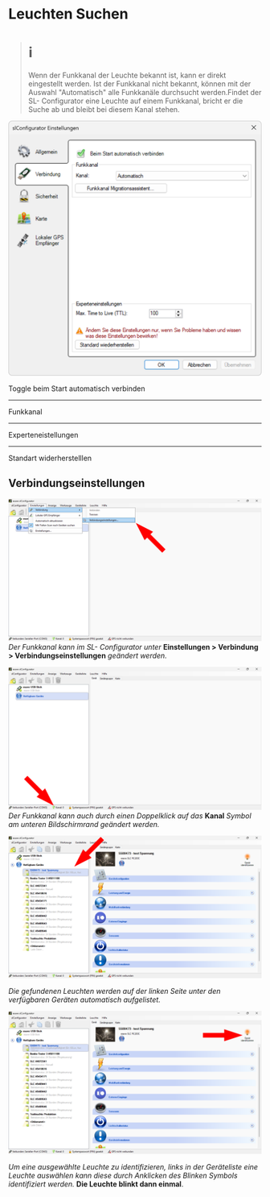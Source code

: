 # Leuchten Suchen  

># ℹ
> 
> Wenn der Funkkanal der Leuchte bekannt ist, kann er direkt eingestellt werden. Ist der Funkkanal nicht bekannt, können mit der Auswahl "Automatisch" alle Funkkanäle durchsucht werden.Findet der SL- Configurator eine Leuchte auf einem Funkkanal, bricht er die Suche ab und bleibt bei diesem Kanal stehen. 

![leuchten-suchen](leuchten-suchen-1-1.png)  

Toggle beim Start automatisch verbinden

---

Funkkanal

---

Experteneistellungen

---

Standart widerherstelllen  

## Verbindungseinstellungen  

![leuchten-suchen](leuchten-suchen-1-2.png)  
*Der Funkkanal kann im SL- Configurator unter* **Einstellungen > Verbindung > Verbindungseinstellungen** *geändert werden.*  

![leuchten-suchen](leuchten-suchen-1-3.png)  
*Der Funkkanal kann auch durch einen Doppelklick auf das* **Kanal** *Symbol am unteren Bildschirmrand geändert werden.*  

![leuchten-suchen](leuchten-suchen-2.png)  

*Die gefundenen Leuchten werden auf der linken Seite unter den verfügbaren Geräten automatisch aufgelistet.*  

![leuchten-suchen](leuchten-suchen-3.png)  

*Um eine ausgewählte Leuchte zu identifizieren, links in der Geräteliste eine Leuchte auswählen kann diese durch Anklicken des Blinken Symbols identifiziert werden.* **Die Leuchte blinkt dann einmal**.